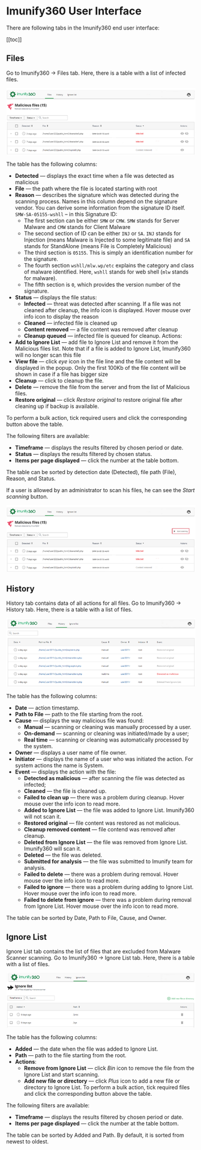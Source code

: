 # Imunify360 User Interface

There are following tabs in the Imunify360 end user interface:

[[toc]]

## Files

Go to Imunify360 → Files tab. Here, there is a table with a list of infected files.

![](/images/user_files.png)

The table has the following columns:

* **Detected** — displays the exact time when a file was detected as malicious
* **File** — the path where the file is located starting with root
* **Reason** — describes the signature which was detected during the scanning process. Names in this column depend on the signature vendor. You can derive some information from the signature ID itself. `SMW-SA-05155-wshll` – in this Signature ID:
	* The first section can be either `SMW` or `CMW`. `SMW` stands for Server Malware and `CMW` stands for Client Malware
	* The second section of ID can be either `INJ` or `SA`. `INJ` stands for Injection (means Malware is Injected to some legitimate file) and `SA` stands for StandAlone (means File is Completely Malicious)
	* The third section is `05155`. This is simply an identification number for the signature.
	* The fourth section `wshll/mlw.wp/etc` explains the category and class of malware identified. Here, `wshll` stands for web shell (`mlw` stands for malware).
	* The fifth section is `0`, which provides the version number of the signature.
* **Status** — displays the file status:
  * **Infected** — threat was detected after scanning. If a file was not cleaned after cleanup, the info icon is displayed. Hover mouse over info icon to display the reason
  * **Cleaned** — infected file is cleaned up
  * **Content removed** — a file content was removed after cleanup
  * **Cleanup queued** — infected file is queued for cleanup.
Actions:
* **Add to Ignore List** — add file to Ignore List and remove it from the Malicious files list. Note that if a file is added to Ignore List, Imunify360 will no longer scan this file
* **View file** — click _eye_ icon in the file line and the file content will be displayed in the popup. Only the first 100Kb of the file content will be shown in case if a file has bigger size
* **Cleanup** — click to cleanup the file.
* **Delete** — remove the file from the server and from the list of Malicious files.
* **Restore original** — click _Restore original_ to restore original file after cleaning up if backup is available.

To perform a bulk action, tick required users and click the corresponding button above the table.

The following filters are available:

* **Timeframe** — displays the results filtered by chosen period or date.
* **Status** — displays the results filtered by chosen status.
* **Items per page displayed** — click the number at the table bottom.

The table can be sorted by detection date (Detected), file path (File), Reason, and Status.

If a user is allowed by an administrator to scan his files, he can see the _Start scanning_ button.

![](/images/user_files_scanning.png)



## History

History tab contains data of all actions for all files. Go to Imunify360 → History tab. Here, there is a table with a list of files.

![](/images/history_user.png)

The table has the following columns:

* **Date** — action timestamp.
* **Path to File** — path to the file starting from the root.
* **Cause** — displays the way malicious file was found:
  * **Manual** — scanning or cleaning was manually processed by a user.
  * **On-demand** — scanning or cleaning was initiated/made by a user;
  * **Real time** — scanning or cleaning was automatically processed by the system.
* **Owner** — displays a user name of file owner.
* **Initiator** — displays the name of a user who was initiated the action. For system actions the name is System.
* **Event** — displays the action with the file:
  * **Detected as malicious** — after scanning the file was detected as infected;
  * **Cleaned** — the file is cleaned up.
  * **Failed to clean up** — there was a problem during cleanup. Hover mouse over the info icon to read more.
  * **Added to Ignore List** — the file was added to Ignore List. Imunify360 will not scan it.
  * **Restored original** — file content was restored as not malicious.
  * **Cleanup removed content** — file contend was removed after cleanup.
  * **Deleted from Ignore List** — the file was removed from Ignore List. Imunify360 will scan it.
  * **Deleted** — the file was deleted.
  * **Submitted for analysis** — the file was submitted to Imunify team for analysis.
  * **Failed to delete** — there was a problem during removal. Hover mouse over the info icon to read more.
  * **Failed to ignore** — there was a problem during adding to Ignore List. Hover mouse over the info icon to read more.
  * **Failed to delete from ignore** — there was a problem during removal from Ignore List. Hover mouse over the info icon to read more.

The table can be sorted by Date, Path to File, Cause, and Owner.

## Ignore List

Ignore List tab contains the list of files that are excluded from Malware Scanner scanning. Go to Imunify360 → Ignore List tab. Here, there is a table with a list of files.

![](/images/ignore_list_user.png)

The table has the following columns:

* **Added** — the date when the file was added to Ignore List.
* **Path** — path to the file starting from the root.
* **Actions**:
  * **Remove from Ignore List** — click _Bin_ icon to remove the file from the Ignore List and start scanning.
  * **Add new file or directory** — click _Plus_ icon to add a new file or directory to Ignore List.
To perform a bulk action, tick required files and click the corresponding button above the table.

The following filters are available:

* **Timeframe** — displays the results filtered by chosen period or date.
* **Items per page displayed** — click the number at the table bottom.

The table can be sorted by Added and Path. By default, it is sorted from newest to oldest.

<Disqus/>